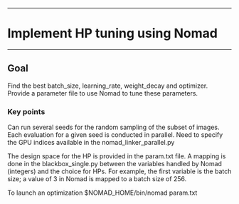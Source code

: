 *****
# Implement HP tuning using Nomad
*****

## Goal

Find the best batch_size, learning_rate, weight_decay and optimizer.
Provide a parameter file to use Nomad to tune these parameters.

### Key points

Can run several seeds for the random sampling of the subset of images.
Each evaluation for a given seed is conducted in parallel.
Need to specify the GPU indices available in the nomad_linker_parallel.py

The design space for the HP is provided in the param.txt file.
A mapping is done in the blackbox_single.py between the variables handled by Nomad (integers) and the choice for HPs. For example, the first variable is the batch size; a value of 3 in Nomad is mapped to a batch size of 256.

To launch an optimization
$NOMAD_HOME/bin/nomad param.txt



 
